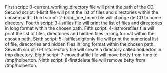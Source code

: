 First script: 0-current_working_directory file will print the path of the CD.
Second script: 1-listit file will print the list of files and directories within the chosen path.
Third script: 2-bring_me_home file will change de CD to home directory.
Fourth script: 3-listfiles file will print the list of files and directories in long format within the chosen path.
Fifth script: 4-listmorefiles file will print the list of files, directories and hidden files in long format within the chosen path.
Sixth script: 5-listfilesdigitonly file will print the numerical list of file, directories and hidden files in long format within the chosen path.
Seventh script: 6-firstdirectory file will create a directory called holberton in tmp directory.
Eigth script: 7-movethatfile file will move betty from /tmp to /tmp/holberton.
Ninth script: 8-firstdelete file will remove betty from /tmp/holberton.